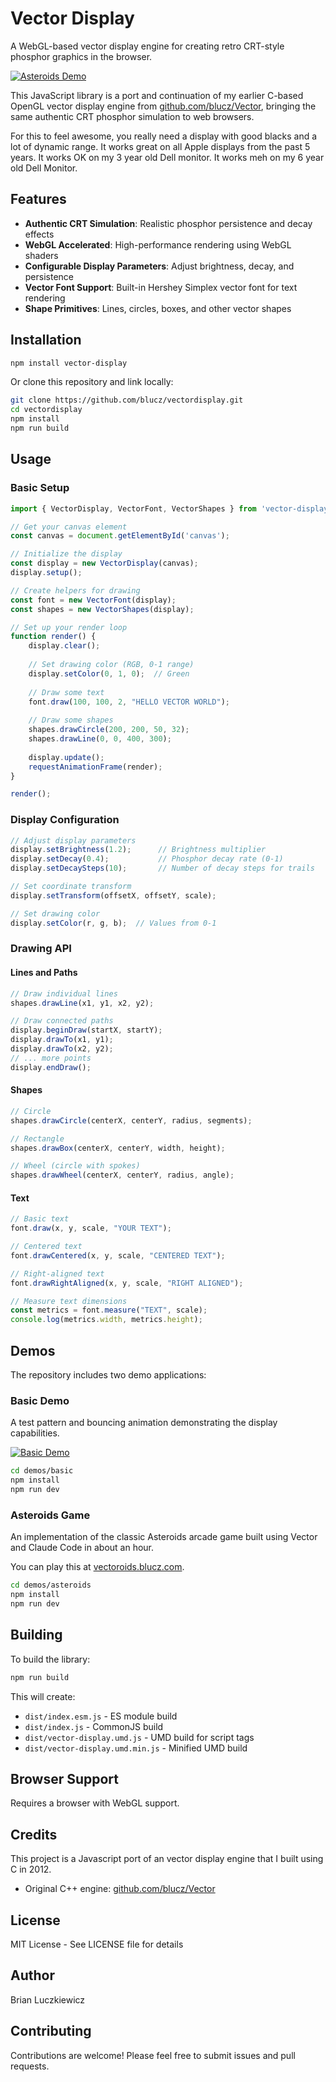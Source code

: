 # Vector Display

A WebGL-based vector display engine for creating retro CRT-style phosphor graphics in the browser.

[![Asteroids Demo](videos/asteroids.webp)](https://github.com/blucz/vectordisplay/blob/main/videos/asteroids.mp4?raw=1)

       
This JavaScript library is a port and continuation of my earlier C-based OpenGL vector display engine from [github.com/blucz/Vector](https://github.com/blucz/Vector), bringing the same authentic CRT phosphor simulation to web browsers.

For this to feel awesome, you really need a display with good blacks and a lot of dynamic range. It works great on all Apple displays from the past 5 years. It works OK on my 3 year old Dell monitor. It works meh on my 6 year old Dell Monitor. 

## Features

- **Authentic CRT Simulation**: Realistic phosphor persistence and decay effects
- **WebGL Accelerated**: High-performance rendering using WebGL shaders
- **Configurable Display Parameters**: Adjust brightness, decay, and persistence
- **Vector Font Support**: Built-in Hershey Simplex vector font for text rendering
- **Shape Primitives**: Lines, circles, boxes, and other vector shapes

## Installation

```bash
npm install vector-display
```

Or clone this repository and link locally:

```bash
git clone https://github.com/blucz/vectordisplay.git
cd vectordisplay
npm install
npm run build
```

## Usage

### Basic Setup

```javascript
import { VectorDisplay, VectorFont, VectorShapes } from 'vector-display';

// Get your canvas element
const canvas = document.getElementById('canvas');

// Initialize the display
const display = new VectorDisplay(canvas);
display.setup();

// Create helpers for drawing
const font = new VectorFont(display);
const shapes = new VectorShapes(display);

// Set up your render loop
function render() {
    display.clear();
    
    // Set drawing color (RGB, 0-1 range)
    display.setColor(0, 1, 0);  // Green
    
    // Draw some text
    font.draw(100, 100, 2, "HELLO VECTOR WORLD");
    
    // Draw some shapes
    shapes.drawCircle(200, 200, 50, 32);
    shapes.drawLine(0, 0, 400, 300);
    
    display.update();
    requestAnimationFrame(render);
}

render();
```

### Display Configuration

```javascript
// Adjust display parameters
display.setBrightness(1.2);      // Brightness multiplier
display.setDecay(0.4);           // Phosphor decay rate (0-1)
display.setDecaySteps(10);       // Number of decay steps for trails

// Set coordinate transform
display.setTransform(offsetX, offsetY, scale);

// Set drawing color
display.setColor(r, g, b);  // Values from 0-1
```

### Drawing API

#### Lines and Paths
```javascript
// Draw individual lines
shapes.drawLine(x1, y1, x2, y2);

// Draw connected paths
display.beginDraw(startX, startY);
display.drawTo(x1, y1);
display.drawTo(x2, y2);
// ... more points
display.endDraw();
```

#### Shapes
```javascript
// Circle
shapes.drawCircle(centerX, centerY, radius, segments);

// Rectangle
shapes.drawBox(centerX, centerY, width, height);

// Wheel (circle with spokes)
shapes.drawWheel(centerX, centerY, radius, angle);
```

#### Text
```javascript
// Basic text
font.draw(x, y, scale, "YOUR TEXT");

// Centered text
font.drawCentered(x, y, scale, "CENTERED TEXT");

// Right-aligned text
font.drawRightAligned(x, y, scale, "RIGHT ALIGNED");

// Measure text dimensions
const metrics = font.measure("TEXT", scale);
console.log(metrics.width, metrics.height);
```

## Demos

The repository includes two demo applications:

### Basic Demo

A test pattern and bouncing animation demonstrating the display capabilities.

[![Basic Demo](videos/basic.webp)](https://github.com/blucz/vectordisplay/blob/main/videos/basic.mp4?raw=1)

```bash
cd demos/basic
npm install
npm run dev
```

### Asteroids Game

An implementation of the classic Asteroids arcade game built using Vector and Claude Code in about an hour. 

You can play this at [vectoroids.blucz.com](https://vectoroids.blucz.com).

```bash
cd demos/asteroids
npm install
npm run dev
```

## Building

To build the library:

```bash
npm run build
```

This will create:
- `dist/index.esm.js` - ES module build
- `dist/index.js` - CommonJS build
- `dist/vector-display.umd.js` - UMD build for script tags
- `dist/vector-display.umd.min.js` - Minified UMD build

## Browser Support

Requires a browser with WebGL support.

## Credits

This project is a Javascript port of an vector display engine that I built using C in 2012.

- Original C++ engine: [github.com/blucz/Vector](https://github.com/blucz/Vector)

## License

MIT License - See LICENSE file for details

## Author

Brian Luczkiewicz

## Contributing

Contributions are welcome! Please feel free to submit issues and pull requests.
